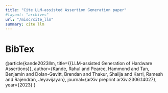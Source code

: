 ```yaml
---
title: "Cite LLM-assisted Assertion Generation paper"
#layout: "archives"
url: "/misc/cite_llm"
summary: cite llm
---
```


# BibTex

@article{kande2023llm,
  title={{LLM-assisted Generation of Hardware Assertions}},
  author={Kande, Rahul and Pearce, Hammond and Tan, Benjamin and Dolan-Gavitt, Brendan and Thakur, Shailja and Karri, Ramesh and Rajendran, Jeyavijayan},
  journal={arXiv preprint arXiv:2306.14027},
  year={2023}
}